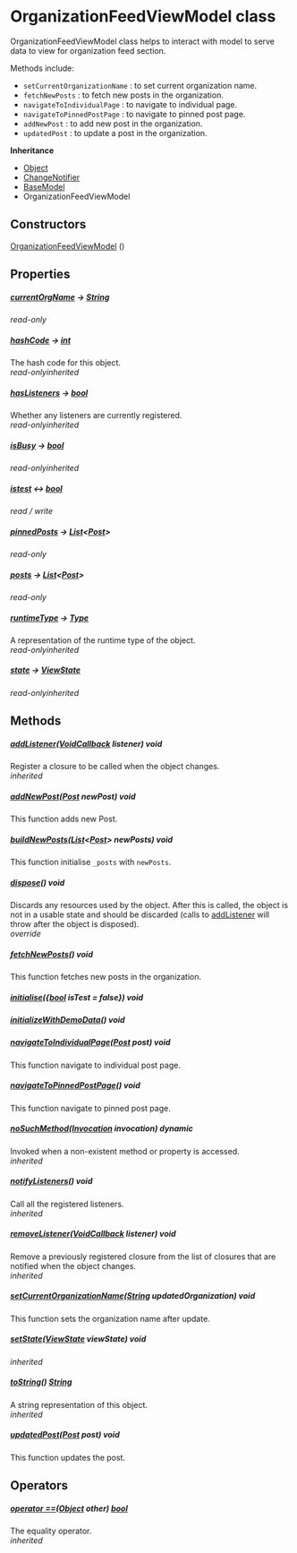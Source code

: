 


# OrganizationFeedViewModel class









<p>OrganizationFeedViewModel class helps to interact with model to serve data to view for organization feed section.</p>
<p>Methods include:</p>
<ul>
<li><code>setCurrentOrganizationName</code> : to set current organization name.</li>
<li><code>fetchNewPosts</code> : to fetch new posts in the organization.</li>
<li><code>navigateToIndividualPage</code> : to navigate to individual page.</li>
<li><code>navigateToPinnedPostPage</code> : to navigate to pinned post page.</li>
<li><code>addNewPost</code> : to add new post in the organization.</li>
<li><code>updatedPost</code> : to update a post in the organization.</li>
</ul>



**Inheritance**

- [Object](https://api.flutter.dev/flutter/dart-core/Object-class.html)
- [ChangeNotifier](https://api.flutter.dev/flutter/foundation/ChangeNotifier-class.html)
- [BaseModel](../view_model_base_view_model/BaseModel-class.md)
- OrganizationFeedViewModel








## Constructors

[OrganizationFeedViewModel](../view_model_after_auth_view_models_feed_view_models_organization_feed_view_model/OrganizationFeedViewModel/OrganizationFeedViewModel.md) ()

   


## Properties

##### [currentOrgName](../view_model_after_auth_view_models_feed_view_models_organization_feed_view_model/OrganizationFeedViewModel/currentOrgName.md) &#8594; [String](https://api.flutter.dev/flutter/dart-core/String-class.html)



  
_<span class="feature">read-only</span>_



##### [hashCode](https://api.flutter.dev/flutter/dart-core/Object/hashCode.html) &#8594; [int](https://api.flutter.dev/flutter/dart-core/int-class.html)



The hash code for this object.  
_<span class="feature">read-only</span><span class="feature">inherited</span>_



##### [hasListeners](https://api.flutter.dev/flutter/foundation/ChangeNotifier/hasListeners.html) &#8594; [bool](https://api.flutter.dev/flutter/dart-core/bool-class.html)



Whether any listeners are currently registered.  
_<span class="feature">read-only</span><span class="feature">inherited</span>_



##### [isBusy](../view_model_base_view_model/BaseModel/isBusy.md) &#8594; [bool](https://api.flutter.dev/flutter/dart-core/bool-class.html)



  
_<span class="feature">read-only</span><span class="feature">inherited</span>_



##### [istest](../view_model_after_auth_view_models_feed_view_models_organization_feed_view_model/OrganizationFeedViewModel/istest.md) &#8596; [bool](https://api.flutter.dev/flutter/dart-core/bool-class.html)



  
_<span class="feature">read / write</span>_



##### [pinnedPosts](../view_model_after_auth_view_models_feed_view_models_organization_feed_view_model/OrganizationFeedViewModel/pinnedPosts.md) &#8594; [List](https://api.flutter.dev/flutter/dart-core/List-class.html)&lt;[Post](../models_post_post_model/Post-class.md)>



  
_<span class="feature">read-only</span>_



##### [posts](../view_model_after_auth_view_models_feed_view_models_organization_feed_view_model/OrganizationFeedViewModel/posts.md) &#8594; [List](https://api.flutter.dev/flutter/dart-core/List-class.html)&lt;[Post](../models_post_post_model/Post-class.md)>



  
_<span class="feature">read-only</span>_



##### [runtimeType](https://api.flutter.dev/flutter/dart-core/Object/runtimeType.html) &#8594; [Type](https://api.flutter.dev/flutter/dart-core/Type-class.html)



A representation of the runtime type of the object.  
_<span class="feature">read-only</span><span class="feature">inherited</span>_



##### [state](../view_model_base_view_model/BaseModel/state.md) &#8594; [ViewState](../enums_enums/ViewState.md)



  
_<span class="feature">read-only</span><span class="feature">inherited</span>_





## Methods

##### [addListener](https://api.flutter.dev/flutter/foundation/ChangeNotifier/addListener.html)([VoidCallback](https://api.flutter.dev/flutter/dart-ui/VoidCallback.html) listener) void



Register a closure to be called when the object changes.  
_<span class="feature">inherited</span>_



##### [addNewPost](../view_model_after_auth_view_models_feed_view_models_organization_feed_view_model/OrganizationFeedViewModel/addNewPost.md)([Post](../models_post_post_model/Post-class.md) newPost) void



This function adds new Post.  




##### [buildNewPosts](../view_model_after_auth_view_models_feed_view_models_organization_feed_view_model/OrganizationFeedViewModel/buildNewPosts.md)([List](https://api.flutter.dev/flutter/dart-core/List-class.html)&lt;[Post](../models_post_post_model/Post-class.md)> newPosts) void



This function initialise <code>_posts</code> with <code>newPosts</code>.  




##### [dispose](../view_model_after_auth_view_models_feed_view_models_organization_feed_view_model/OrganizationFeedViewModel/dispose.md)() void



Discards any resources used by the object. After this is called, the
object is not in a usable state and should be discarded (calls to
<a href="https://api.flutter.dev/flutter/foundation/ChangeNotifier/addListener.html">addListener</a> will throw after the object is disposed).  
_<span class="feature">override</span>_



##### [fetchNewPosts](../view_model_after_auth_view_models_feed_view_models_organization_feed_view_model/OrganizationFeedViewModel/fetchNewPosts.md)() void



This function fetches new posts in the organization.  




##### [initialise](../view_model_after_auth_view_models_feed_view_models_organization_feed_view_model/OrganizationFeedViewModel/initialise.md)(\{[bool](https://api.flutter.dev/flutter/dart-core/bool-class.html) isTest = false}) void



  




##### [initializeWithDemoData](../view_model_after_auth_view_models_feed_view_models_organization_feed_view_model/OrganizationFeedViewModel/initializeWithDemoData.md)() void



  




##### [navigateToIndividualPage](../view_model_after_auth_view_models_feed_view_models_organization_feed_view_model/OrganizationFeedViewModel/navigateToIndividualPage.md)([Post](../models_post_post_model/Post-class.md) post) void



This function navigate to individual post page.  




##### [navigateToPinnedPostPage](../view_model_after_auth_view_models_feed_view_models_organization_feed_view_model/OrganizationFeedViewModel/navigateToPinnedPostPage.md)() void



This function navigate to pinned post page.  




##### [noSuchMethod](https://api.flutter.dev/flutter/dart-core/Object/noSuchMethod.html)([Invocation](https://api.flutter.dev/flutter/dart-core/Invocation-class.html) invocation) dynamic



Invoked when a non-existent method or property is accessed.  
_<span class="feature">inherited</span>_



##### [notifyListeners](https://api.flutter.dev/flutter/foundation/ChangeNotifier/notifyListeners.html)() void



Call all the registered listeners.  
_<span class="feature">inherited</span>_



##### [removeListener](https://api.flutter.dev/flutter/foundation/ChangeNotifier/removeListener.html)([VoidCallback](https://api.flutter.dev/flutter/dart-ui/VoidCallback.html) listener) void



Remove a previously registered closure from the list of closures that are
notified when the object changes.  
_<span class="feature">inherited</span>_



##### [setCurrentOrganizationName](../view_model_after_auth_view_models_feed_view_models_organization_feed_view_model/OrganizationFeedViewModel/setCurrentOrganizationName.md)([String](https://api.flutter.dev/flutter/dart-core/String-class.html) updatedOrganization) void



This function sets the organization name after update.  




##### [setState](../view_model_base_view_model/BaseModel/setState.md)([ViewState](../enums_enums/ViewState.md) viewState) void



  
_<span class="feature">inherited</span>_



##### [toString](https://api.flutter.dev/flutter/dart-core/Object/toString.html)() [String](https://api.flutter.dev/flutter/dart-core/String-class.html)



A string representation of this object.  
_<span class="feature">inherited</span>_



##### [updatedPost](../view_model_after_auth_view_models_feed_view_models_organization_feed_view_model/OrganizationFeedViewModel/updatedPost.md)([Post](../models_post_post_model/Post-class.md) post) void



This function updates the post.  






## Operators

##### [operator ==](https://api.flutter.dev/flutter/dart-core/Object/operator_equals.html)([Object](https://api.flutter.dev/flutter/dart-core/Object-class.html) other) [bool](https://api.flutter.dev/flutter/dart-core/bool-class.html)



The equality operator.  
_<span class="feature">inherited</span>_















